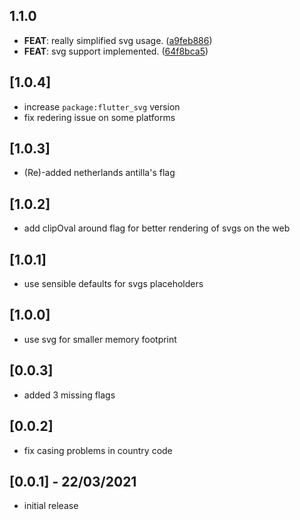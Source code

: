 ## 1.1.0

 - **FEAT**: really simplified svg usage. ([a9feb886](https://github.com/helpis-software/ocdp.git/commit/a9feb886f57db7165f3f2dd15c9e92aa13564779))
 - **FEAT**: svg support implemented. ([64f8bca5](https://github.com/helpis-software/ocdp.git/commit/64f8bca5cf6ef851d03eb367fbf986c0ee0fe858))

## [1.0.4]

* increase `package:flutter_svg` version
* fix redering issue on some platforms

## [1.0.3]

* (Re)-added netherlands antilla's flag

## [1.0.2]

* add clipOval around flag for better rendering of svgs on the web

## [1.0.1]

* use sensible defaults for svgs placeholders

## [1.0.0]

* use svg for smaller memory footprint

## [0.0.3]

* added 3 missing flags

## [0.0.2]

* fix casing problems in country code

## [0.0.1] - 22/03/2021

* initial release
